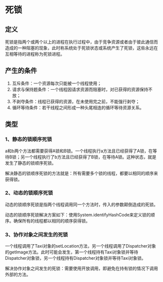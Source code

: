 # 死锁

## 定义 
死锁是指两个或两个以上的进程在执行过程中，由于竞争资源或者由于彼此通信而造成的一种阻塞的现象，此时称系统处于死锁状态或系统产生了死锁，这些永远在互相等待的进程称为死锁进程。

## 产生的条件

1. 互斥条件：一个资源每次只能被一个线程使用；
2. 请求与保持题条件：一个线程因请求资源而阻塞时，对已获得的资源保持不放；
3. 不剥夺条件：线程已获得的资源，在未使用完之前，不能强行剥夺；
4. 循环等待条件：若干线程之间形成一种头尾相连的循环等待资源关系。

## 类型

### 1、静态的锁顺序死锁
a和b两个方法都需要获得A锁和B锁。一个线程执行a方法且已经获得了A锁，在等待B锁；另一个线程执行了b方法且已经获得了B锁，在等待A锁。这种状态，就是发生了静态的锁顺序死锁。

解决静态的锁顺序死锁的方法就是：所有需要多个锁的线程，都要以相同的顺序来获得锁。
### 2、动态的锁顺序死锁
动态的锁顺序死锁是指两个线程调用同一个方法时，传入的参数颠倒造成的死锁。

动态的锁顺序死锁解决方案如下：使用System.identifyHashCode来定义锁的顺序。确保所有的线程都以相同的顺序获得锁。

### 3、协作对象之间发生的死锁

一个线程调用了Taxi对象的setLocation方法，另一个线程调用了Dispatcher对象的getImage方法。此时可能会发生，第一个线程持有Taxi对象锁并等待Dispatcher对象锁，另一个线程持有Dispatcher对象锁并等待Taxi对象锁。

解决协作对象之间发生的死锁：需要使用开放调用，即避免在持有锁的情况下调用外部的方法。